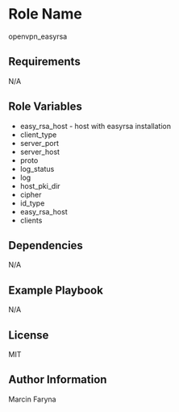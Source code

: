 Role Name
=========

openvpn_easyrsa

Requirements
------------

N/A

Role Variables
--------------

* easy_rsa_host - host with easyrsa installation
* client_type
* server_port
* server_host
* proto
* log_status
* log
* host_pki_dir
* cipher
* id_type
* easy_rsa_host
* clients


Dependencies
------------

N/A

Example Playbook
----------------

N/A

License
-------

MIT 

Author Information
------------------

Marcin Faryna
